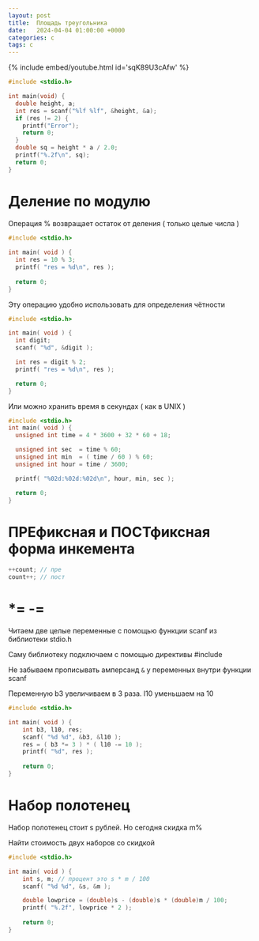 ```yaml
---
layout: post
title:  Площадь треугольника
date:   2024-04-04 01:00:00 +0000
categories: c
tags: c
---
```


{% include embed/youtube.html id='sqK89U3cAfw' %}

```c
#include <stdio.h>

int main(void) {
  double height, a;
  int res = scanf("%lf %lf", &height, &a);
  if (res != 2) {
    printf("Error");
    return 0;
  }
  double sq = height * a / 2.0;
  printf("%.2f\n", sq);
  return 0;
}
```

# Деление по модулю

Операция % возвращает остаток от деления ( только целые числа )

```c
#include <stdio.h>
 
int main( void ) {
  int res = 10 % 3;
  printf( "res = %d\n", res );
 
  return 0;
}
```

Эту операцию удобно использовать для определения чётности
```c
#include <stdio.h>

int main( void ) {
  int digit;
  scanf( "%d", &digit );

  int res = digit % 2; 
  printf( "res = %d\n", res );     

  return 0;
}
```

Или можно хранить время в секундах ( как в UNIX )

```c
#include <stdio.h>
int main( void ) {
  unsigned int time = 4 * 3600 + 32 * 60 + 18;

  unsigned int sec  = time % 60;
  unsigned int min  = ( time / 60 ) % 60;
  unsigned int hour = time / 3600; 

  printf( "%02d:%02d:%02d\n", hour, min, sec );  

  return 0;
}
```
# ПРЕфиксная и ПОСТфиксная форма инкемента

```c
++count; // пре
count++; // пост
```
# *= -=

Читаем две целые переменные с помощью функции scanf из библиотеки stdio.h

Саму библиотеку подключаем с помощью директивы #include

Не забываем прописывать амперсанд `&` у переменных внутри функции scanf

Переменную b3 увеличиваем в 3 раза. l10 уменьшаем на 10

```c
#include <stdio.h>

int main( void ) {
    int b3, l10, res;
    scanf( "%d %d", &b3, &l10 );
    res = ( b3 *= 3 ) * ( l10 -= 10 );
    printf( "%d", res );
    
    return 0;
}
```

# Набор полотенец

Набор полотенец стоит s рублей. Но сегодня скидка m%

Найти стоимость двух наборов со скидкой

```c
#include <stdio.h>

int main( void ) {
    int s, m; // процент это s * m / 100 
    scanf( "%d %d", &s, &m );

    double lowprice = (double)s - (double)s * (double)m / 100;
    printf( "%.2f", lowprice * 2 );
    
    return 0;
}
```
